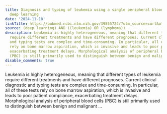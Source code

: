 ```yaml
---
title: Diagnosis and typing of leukemia using a single peripheral blood cell through
  deep learning
date: '2024-11-18'
linkTitle: https://pubmed.ncbi.nlm.nih.gov/39555724/?utm_source=curl&utm_medium=rss&utm_campaign=pubmed-2&utm_content=1byXLWG-5Hn0_qdLgZYpDfLA2UWGhGNgZGereuo1rJN2aoAQXP&fc=20220814223158&ff=20241119173553&v=2.18.0.post9+e462414
source: (deep learning) AND ((leukemia) OR (lymphoma))
description: Leukemia is highly heterogeneous, meaning that different types of leukemia
  require different treatments and have different prognoses. Current clinical diagnostic
  and typing tests are complex and time-consuming. In particular, all of these tests
  rely on bone marrow aspiration, which is invasive and leads to poor patient compliance,
  exacerbating treatment delays. Morphological analysis of peripheral blood cells
  (PBC) is still primarily used to distinguish between benign and malignant ...
disable_comments: true
---
```

Leukemia is highly heterogeneous, meaning that different types of leukemia require different treatments and have different prognoses. Current clinical diagnostic and typing tests are complex and time-consuming. In particular, all of these tests rely on bone marrow aspiration, which is invasive and leads to poor patient compliance, exacerbating treatment delays. Morphological analysis of peripheral blood cells (PBC) is still primarily used to distinguish between benign and malignant ...
